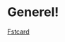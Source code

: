 # Generel!
[Fstcard](https://user-images.githubusercontent.com/101392872/206843536-769716f5-b498-4ff9-8a1f-5300aa9aba7e.jpg)

